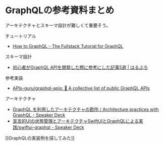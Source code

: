 # GraphQLの参考資料まとめ

アーキテクチャとスキーマ設計が難しくて重要そう。

チュートリアル

- [How to GraphQL - The Fullstack Tutorial for GraphQL](https://www.howtographql.com/)

スキーマ設計

- [初心者がGraphQL APIを開発した際に参考にした記事5選 | はるぶろ](https://harufy.com/graphql-5top)

参考実装

- [APIs-guru/graphql-apis: 📜 A collective list of public GraphQL APIs](https://github.com/APIs-guru/graphql-apis)

アーキテクチャ

- [GraphQL を利用したアーキテクチャの勘所 / Architecture practices with GraphQL - Speaker Deck](https://speakerdeck.com/qsona/architecture-practices-with-graphql)
- [宣言的UIの状態管理とアーキテクチャSwiftUIとGraphQLによる実践/swiftui-graphql - Speaker Deck](https://speakerdeck.com/sonatard/swiftui-graphql)

[[GraphQLの実装例を探してみた]]